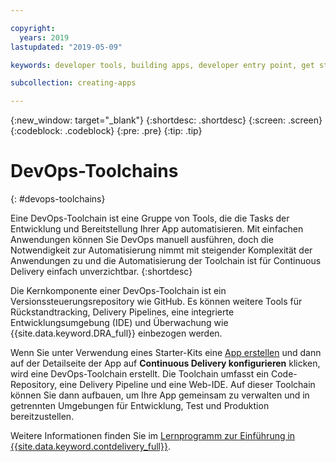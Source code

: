 ```yaml
---

copyright:
  years: 2019
lastupdated: "2019-05-09"

keywords: developer tools, building apps, developer entry point, get started coding, DevOps, toolchain

subcollection: creating-apps

---
```

{:new_window: target="_blank"}
{:shortdesc: .shortdesc}
{:screen: .screen}
{:codeblock: .codeblock}
{:pre: .pre}
{:tip: .tip}

# DevOps-Toolchains
{: #devops-toolchains}

Eine DevOps-Toolchain ist eine Gruppe von Tools, die die Tasks der Entwicklung und Bereitstellung Ihrer App automatisieren. Mit einfachen Anwendungen können Sie DevOps manuell ausführen, doch die Notwendigkeit zur Automatisierung nimmt mit steigender Komplexität der Anwendungen zu und die Automatisierung der Toolchain ist für Continuous Delivery einfach unverzichtbar.
{:shortdesc}

Die Kernkomponente einer DevOps-Toolchain ist ein Versionssteuerungsrepository wie GitHub. Es können weitere Tools für Rückstandtracking, Delivery Pipelines, eine integrierte Entwicklungsumgebung (IDE) und Überwachung wie {{site.data.keyword.DRA_full}} einbezogen werden.

Wenn Sie unter Verwendung eines Starter-Kits eine [App erstellen](/docs/apps?topic=creating-apps-tutorial-getting-started#create-getting-started) und dann auf der Detailseite der App auf **Continuous Delivery konfigurieren** klicken, wird eine DevOps-Toolchain erstellt. Die Toolchain umfasst ein Code-Repository, eine Delivery Pipeline und eine Web-IDE. Auf dieser Toolchain können Sie dann aufbauen, um Ihre App gemeinsam zu verwalten und in getrennten Umgebungen für Entwicklung, Test und Produktion bereitzustellen.

Weitere Informationen finden Sie im [Lernprogramm zur Einführung in {{site.data.keyword.contdelivery_full}}](/docs/services/ContinuousDelivery?topic=ContinuousDelivery-getting-started).
